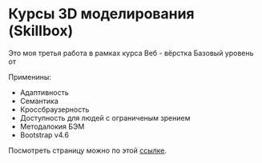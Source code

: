 # Курсы 3D моделирования (Skillbox)

Это моя третья работа в рамках курса Веб - вëрстка Базовый уровень от <a href="https://skillbox.ru"></a>

Применины:

<ul>
  <li>Адаптивность</li>
  <li>Семантика</li>
  <li>Кроссбраузерность</li>
  <li>Доступность для людей с ограниченым зрением</li>
  <li>Методалокия БЭМ</li>
  <li>Bootstrap v4.6</li>
</ul>

Посмотреть страницу можно по этой <a href="https://alexlekomtsev.github.io/courses/">ссылке</a>.

